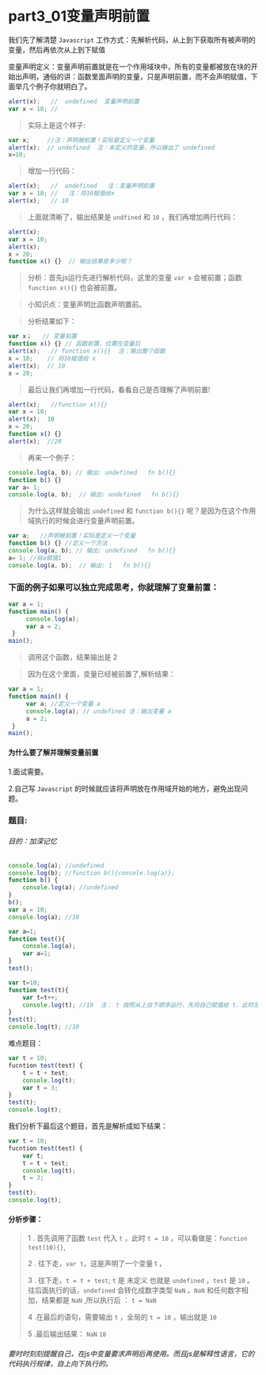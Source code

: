 # part3_01变量声明前置

我们先了解清楚 `Javascript` 工作方式：先解析代码，从上到下获取所有被声明的变量，然后再依次从上到下赋值

变量声明定义：变量声明前置就是在一个作用域块中，所有的变量都被放在块的开始出声明，通俗的讲：函数里面声明的变量，只是声明前置，而不会声明赋值，下面举几个例子你就明白了。


```js
alert(x);   //  undefined  变量声明前置
var x = 10; // 
```

>实际上是这个样子:

```js      
var x;     //注：声明被前置！实际是定义一个变量
alert(x);  // undefined  注：未定义的变量，所以输出了 undefined
x=10;   
```

>增加一行代码：

```js
alert(x);   //  undefined   注：变量声明前置
var x = 10; //   注：将10赋值给x
alert(x);   // 10 
```

>上面就清晰了，输出结果是 `undfined` 和 `10` ，我们再增加两行代码：

```js
alert(x);   
var x = 10; 
alert(x);  
x = 20;    
function x() {}  // 输出结果是多少呢？ 
```
>分析：首先js运行先进行解析代码，这里的变量 `var x` 会被前置；函数 `function x(){}` 也会被前置。

>小知识点：变量声明比函数声明置前。

>分析结果如下：

```js
var x；   // 变量前置
function x() {} // 函数前置，位置在变量后 
alert(x);   // function x(){}  注：输出整个函数
x = 10;    // 将10赋值给 x
alert(x);  // 10
x = 20;    
```

>最后让我们再增加一行代码，看看自己是否理解了声明前置!

```js
alert(x);   //function x(){}
var x = 10; 
alert(x);  10
x = 20;
function x() {}
alert(x);  //20
```


>再来一个例子：

```javascript
console.log(a, b); // 输出: undefined   fn b(){}
function b() {}
var a= 1;
console.log(a, b);  // 输出: undefined   fn b(){}
```


>为什么这样就会输出 `undefined` 和 `function b(){}` 呢？是因为在这个作用域执行的时候会进行变量声明前置。

```javascript
var a;   //声明被前置！实际是定义一个变量
function b() {} //定义一个方法 
console.log(a, b); // 输出: undefined   fn b(){}
a= 1; //给a赋值1
console.log(a, b);  // 输出: 1   fn b(){}
```

### 下面的例子如果可以独立完成思考，你就理解了变量前置：

```js
var a = 1;
function main() {
     console.log(a);
     var a = 2;
 }
main();
```

>调用这个函数，结果输出是 2 

>因为在这个里面，变量已经被前置了,解析结果：

```js
var a = 1;
function main() {
	 var a; //定义一个变量 a 
     console.log(a); // undefined 注：输出变量 a 
     a = 2;
 }
main();
```

#### 为什么要了解并理解变量前置

 1.面试需要。
 
 2.自己写 `Javascript` 的时候就应该将声明放在作用域开始的地方，避免出现问题。
 
### 题目:
###### 目的：加深记忆

```javascript
console.log(a); //undefined
console.log(b); //function b(){console.log(a)};
function b() {
	console.log(a); //undefined
}
b();
var a = 10;
console.log(a); //10
```

```javascript
var a=1;
function test(){
	console.log(a);
	var a=1;
}
test();
```

```javascript
var t=10;
function test(t){
	var t=t++;
	console.log(t); //10  注： t 按照从上自下顺序运行，先将自己赋值给 t，此时左面的 t 就是 10 ，所以输出的 t 就是10
}
test(t);
console.log(t); //10
```
难点题目：
```javascript
var t = 10;
fucntion test(test) {
	t = t + test;
	console.log(t);
	var t = 3;
}
test(t);
console.log(t);
```
我们分析下最后这个题目，首先是解析成如下结果：
```javascript
var t = 10;
fucntion test(test) {
	var t;
	t = t + test;
	console.log(t);
	t = 3;
}
test(t);  
console.log(t);
```
#### 分析步骤：

> 1 . 首先调用了函数 `test` 代入 `t` ，此时 `t = 10` ，可以看做是：`function test(10){}`,
> 
> 2 . 往下走，`var t`，这是声明了一个变量 t ， 
> 
> 3 . 往下走，`t = t + test`; `t` 是 未定义 也就是 `undefined` ，`test` 是 `10` 。往后面执行的话，`undefined` 会转化成数字类型 `NaN` ，`NaN` 和任何数字相加，结果都是 `NaN` ,所以执行后 ： `t = NaN`
> 
> 4 .在最后的语句，需要输出 `t` ，全局的 `t = 10` ，输出就是 `10`
> 
> 5 .最后输出结果： `NaN` `10`

###### 要时时刻刻提醒自己，在js中变量要求声明后再使用。而且js是解释性语言，它的代码执行规律，自上向下执行的。